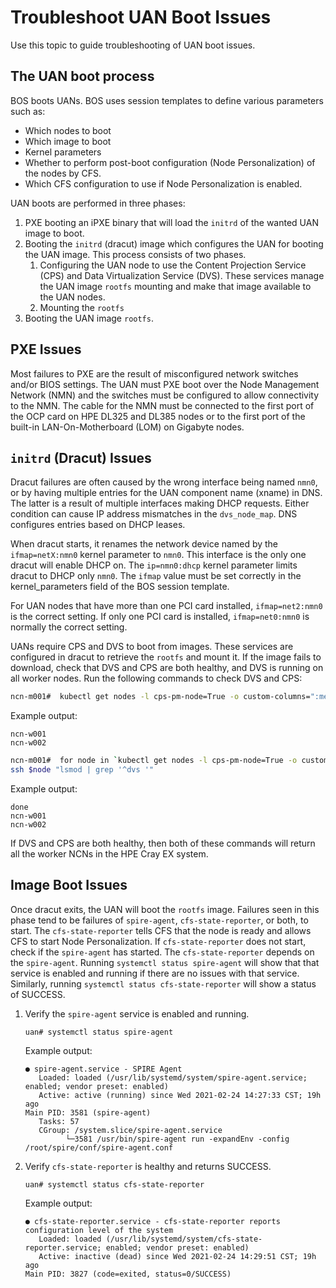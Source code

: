 # Troubleshoot UAN Boot Issues

Use this topic to guide troubleshooting of UAN boot issues.

## The UAN boot process

BOS boots UANs. BOS uses session templates to define various parameters such as:

- Which nodes to boot
- Which image to boot
- Kernel parameters
- Whether to perform post-boot configuration \(Node Personalization\) of the nodes by CFS.
- Which CFS configuration to use if Node Personalization is enabled.

UAN boots are performed in three phases:

1. PXE booting an iPXE binary that will load the `initrd` of the wanted UAN image to boot.
1. Booting the `initrd` \(dracut\) image which configures the UAN for booting the UAN image. This process consists of two phases.
    1. Configuring the UAN node to use the Content Projection Service \(CPS\) and Data Virtualization Service \(DVS\). These services manage the UAN image `rootfs` mounting and make that image available to the UAN nodes.
    1. Mounting the `rootfs`
1. Booting the UAN image `rootfs`.

## PXE Issues

Most failures to PXE are the result of misconfigured network switches and/or BIOS settings. The UAN must PXE boot over the
Node Management Network \(NMN\) and the switches must be configured to allow connectivity to the NMN. The cable for the NMN must be
connected to the first port of the OCP card on HPE DL325 and DL385 nodes or to the first port of the built-in LAN-On-Motherboard \(LOM\) on Gigabyte nodes.

## `initrd` \(Dracut\) Issues

Dracut failures are often caused by the wrong interface being named `nmn0`, or by having multiple entries for the UAN component name (xname) in DNS. The latter is a result of
multiple interfaces making DHCP requests. Either condition can cause IP address mismatches in the `dvs_node_map`. DNS configures entries based on DHCP leases.

When dracut starts, it renames the network device named by the `ifmap=netX:nmn0` kernel parameter to `nmn0`. This interface is the only one dracut will enable DHCP on.
The `ip=nmn0:dhcp` kernel parameter limits dracut to DHCP only `nmn0`. The `ifmap` value must be set correctly in the kernel\_parameters field of the BOS session template.

For UAN nodes that have more than one PCI card installed, `ifmap=net2:nmn0` is the correct setting. If only one PCI card is installed, `ifmap=net0:nmn0` is normally the correct setting.

UANs require CPS and DVS to boot from images. These services are configured in dracut to retrieve the `rootfs` and mount it. If the image fails to download,
check that DVS and CPS are both healthy, and DVS is running on all worker nodes. Run the following commands to check DVS and CPS:

```bash
ncn-m001#  kubectl get nodes -l cps-pm-node=True -o custom-columns=":metadata.name" --no-headers
```

Example output:

```
ncn-w001
ncn-w002
```

```bash
ncn-m001#  for node in `kubectl get nodes -l cps-pm-node=True -o custom-columns=":metadata.name" --no-headers`; do
ssh $node "lsmod | grep '^dvs '"
```

Example output:

```
done
ncn-w001
ncn-w002
```

If DVS and CPS are both healthy, then both of these commands will return all the worker NCNs in the HPE Cray EX system.

## Image Boot Issues

Once dracut exits, the UAN will boot the `rootfs` image. Failures seen in this phase tend to be failures of `spire-agent`, `cfs-state-reporter`, or both, to start.
The `cfs-state-reporter` tells CFS that the node is ready and allows CFS to start Node Personalization. If `cfs-state-reporter` does not start, check if the `spire-agent` has started.
The `cfs-state-reporter` depends on the `spire-agent`. Running `systemctl status spire-agent` will show that that service is enabled and running if there are no issues with that service.
Similarly, running `systemctl status cfs-state-reporter` will show a status of SUCCESS.

1. Verify the `spire-agent` service is enabled and running.

   ```
   uan# systemctl status spire-agent
   ```

   Example output:

   ```
   ● spire-agent.service - SPIRE Agent
      Loaded: loaded (/usr/lib/systemd/system/spire-agent.service; enabled; vendor preset: enabled)
      Active: active (running) since Wed 2021-02-24 14:27:33 CST; 19h ago
   Main PID: 3581 (spire-agent)
      Tasks: 57
      CGroup: /system.slice/spire-agent.service
            └─3581 /usr/bin/spire-agent run -expandEnv -config /root/spire/conf/spire-agent.conf
   ```

1. Verify `cfs-state-reporter` is healthy and returns SUCCESS.

   ```
   uan# systemctl status cfs-state-reporter
   ```

   Example output:

   ```
   ● cfs-state-reporter.service - cfs-state-reporter reports configuration level of the system
      Loaded: loaded (/usr/lib/systemd/system/cfs-state-reporter.service; enabled; vendor preset: enabled)
      Active: inactive (dead) since Wed 2021-02-24 14:29:51 CST; 19h ago
   Main PID: 3827 (code=exited, status=0/SUCCESS)
   ```
